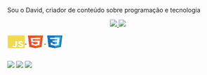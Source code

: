 Sou o David, criador de conteúdo sobre programação e tecnologia
<div align="center">
  <a href="https://github.com/DaviProgramming">
  <img height="180em" src="https://github-readme-stats.vercel.app/api?username=DaviProgramming&show_icons=true&theme=react&include_all_commits=true&count_private=true"/>
   <img height="185em" src="https://github-readme-stats.vercel.app/api/top-langs/?username=DaviProgramming&layout=compact&langs_count=7&theme=react"/>
</div>
<div style="display: inline_block"><br>
  <img align="center" alt="qp-Js" height="30" width="40" src="https://raw.githubusercontent.com/devicons/devicon/master/icons/javascript/javascript-plain.svg">
  <img align="center" alt="qp-HTML" height="30" width="40" src="https://raw.githubusercontent.com/devicons/devicon/master/icons/html5/html5-original.svg">
  <img align="center" alt="qp-CSS" height="30" width="40" src="https://raw.githubusercontent.com/devicons/devicon/master/icons/css3/css3-original.svg">
</div>
  
  ##
 
<div> 
  <a href="https://instagram.com/asdavidoliveira" target="_blank"><img src="https://img.shields.io/badge/-Instagram-%23E4405F?style=for-the-badge&logo=instagram&logoColor=white" target="_blank"></a>
  <a href = "mailto:davidoliveirafelix2020@gmail.com"><img src="https://img.shields.io/badge/-Gmail-%23333?style=for-the-badge&logo=gmail&logoColor=white" target="_blank"></a>
  <a href="https://tiktok.com/queriaprogramar" target="_blank"><img src="https://img.shields.io/badge/TikTok-000000?style=for-the-badge&logo=tiktok&logoColor=white" target="_blank"></a>
 
 
</div>
